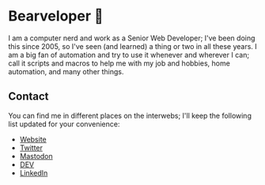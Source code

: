 # Bearveloper 🐻

I am a computer nerd and work as a Senior Web Developer; I've been doing this since 2005, so I've seen (and learned) a thing or two in all these years. I am a big fan of automation and try to use it whenever and wherever I can; call it scripts and macros to help me with my job and hobbies, home automation, and many other things.


## Contact

You can find me in different places on the interwebs; I'll keep the following list updated for your convenience:

- [Website](https://bearveloper.dev)
- [Twitter](https://twitter.com/bearveloper)
- [Mastodon](https://mas.to/@bearveloper)
- [DEV](https://dev.to/bearveloper)
- [LinkedIn](https://linkedin.com/in/erickruizdechavez/)
